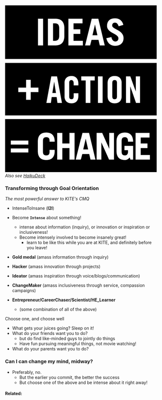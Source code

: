![Image](../img/ideas1.jpg)
_Also see [HaikuDeck](https://www.haikudeck.com/app/edit/WWkRpnLqqh#)_
### Transforming through Goal Orientation
_The most powerful answer to KITE's CMQ_
  - IntenseToInsane (**I2I**)
  - Become **`Intense`** about something!
    - intense about information (inquiry), or innovation or inspiration or inclusiveness!
    - Become intensely involved to become insanely great!
      - learn to be like this while you are at KITE, and definitely before you leave!
      
- __Gold medal__ (amass information through inquiry)
- __Hacker__ (amass innovation through projects) 
- __Ideator__ (amass inspiration through voice/blogs/communication)
- __ChangeMaker__ (amass inclusiveness through service, compassion campaigns)
- __Entrepreneur/CareerChaser/Scientist/HE_Learner__ 
  - (some combination of all of the above)

Choose one, and choose well
  - What gets your juices going? Sleep on it! 
  - What do your friends want you to do?
    - but do find like-minded guys to jointly do things
    - Have fun pursuing meaningful things, not movie watching!
  - What do your parents want you to do?
  
### Can I can change my mind, midway?
  - Preferably, no. 
    - But the earlier you commit, the better the success
    - But choose one of the above and be intense about it right away! 

#### Related:
